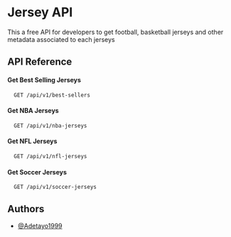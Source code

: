 # Jersey API

This a free API for developers to get football, basketball jerseys and other metadata associated to each jerseys

## API Reference

#### Get Best Selling Jerseys

```http
  GET /api/v1/best-sellers
```

#### Get NBA Jerseys

```http
  GET /api/v1/nba-jerseys
```

#### Get NFL Jerseys

```http
  GET /api/v1/nfl-jerseys
```

#### Get Soccer Jerseys

```http
  GET /api/v1/soccer-jerseys
```

## Authors

- [@Adetayo1999](https://www.github.com/Adetayo1999)
